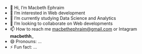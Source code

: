 - 👋 Hi, I’m Macbeth Ephraim
- 👀 I’m interested in Web development
- 🌱 I’m currently studying Data Science and Analytics
- 💞️ I’m looking to collaborate on Web developments
- 📫 How to reach me  macbethephraim@gmail.com or Intagram __macbethh___
- 😄 Pronouns: ...
- ⚡ Fun fact: ...

<!---
Macbeth2003/Macbeth2003 is a ✨ special ✨ repository because its `README.md` (this file) appears on your GitHub profile.
You can click the Preview link to take a look at your changes.
--->

